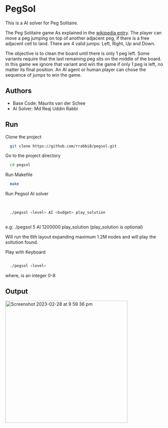 
# PegSol

This is a AI solver for Peg Solitaire. 

The Peg Solitaire game
As explained in the [wikipedia entry](https://en.wikipedia.org/wiki/Peg_solitaire#Play). The player can move a peg jumping on top of another adjacent
peg, if there is a free adjacent cell to land. There are 4 valid jumps: Left, Right, Up and Down.

The objective is to clean the board until there is only 1 peg left. Some variants require that the last
remaining peg sits on the middle of the board. In this game we ignore that variant and win the game
if only 1 peg is left, no matter its final position. An AI agent or human player can chose the sequence
of jumps to win the game.



## Authors

- Base Code: Maurits van der Schee
- AI Solver: Md Reaj Uddin Rabbi


## Run

Clone the project

```bash
  git clone https://github.com/rrabbi8/pegsol.git
```

Go to the project directory

```bash
  cd pegsol
```

Run Makefile

```bash
  make
```

Run Pegsol AI solver

```bash
  
  
  ./pegsol <level> AI <budget> play_solution
    
```
  
  
  e.g: ./pegsol 5 AI 1200000 play_solution (play_solution is optional)
  
  Will run the 6th layout expanding maximum 1.2M nodes and will play the soltution found.
  


Play with Keyboard

```bash

  ./pegsol <level>

```
where, <level> is an integer 0-8


## Output

<img width="385" alt="Screenshot 2023-02-28 at 9 59 36 pm" src="https://user-images.githubusercontent.com/76940637/221839692-41381b54-0a59-407a-abfa-d36d9884e2af.png">
